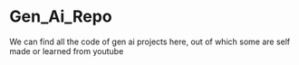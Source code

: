# Gen_Ai_Repo
We can find all the code of gen ai projects here, out of which some are self made or learned from youtube
